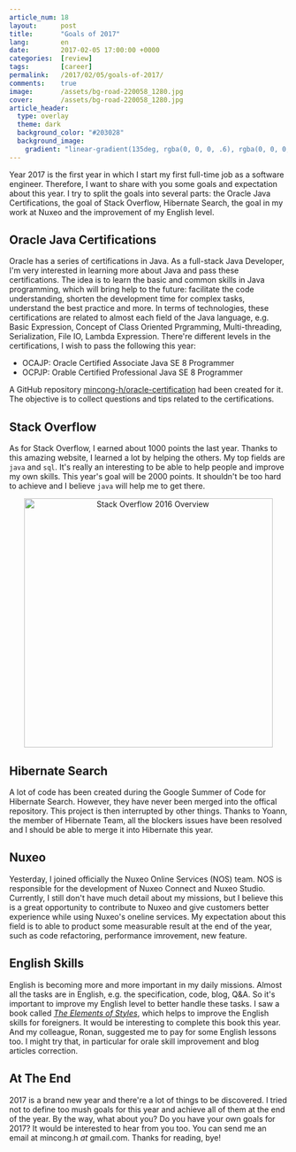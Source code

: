 ```yaml
---
article_num: 18
layout:      post
title:       "Goals of 2017"
lang:        en
date:        2017-02-05 17:00:00 +0000
categories:  [review]
tags:        [career]
permalink:   /2017/02/05/goals-of-2017/
comments:    true
image:       /assets/bg-road-220058_1280.jpg
cover:       /assets/bg-road-220058_1280.jpg
article_header:
  type: overlay
  theme: dark
  background_color: "#203028"
  background_image:
    gradient: "linear-gradient(135deg, rgba(0, 0, 0, .6), rgba(0, 0, 0, .4))"
---
```


Year 2017 is the first year in which I start my first full-time job as a
software engineer. Therefore, I want to share with you some goals and
expectation about this year. I try to split the goals into several parts: the
Oracle Java Certifications, the goal of Stack Overflow, Hibernate Search, the
goal in my work at Nuxeo and the improvement of my English level.

<!--more-->

## Oracle Java Certifications

Oracle has a series of certifications in Java. As a full-stack Java Developer,
I'm very interested in learning more about Java and pass these certifications.
The idea is to learn the basic and common skills in Java programming, which will
bring help to the future: facilitate the code understanding, shorten the
development time for complex tasks, understand the best practice and more. In
terms of technologies, these certifications are related to almost each field of
the Java language, e.g. Basic Expression, Concept of Class Oriented Prgramming,
Multi-threading, Serialization, File IO, Lambda Expression. There're different
levels in the certifications, I wish to pass the following this year:

- OCAJP: Oracle Certified Associate Java SE 8 Programmer
- OCPJP: Orable Certified Professional Java SE 8 Programmer

A GitHub repository [mincong-h/oracle-certification][1] had been created for it.
The objective is to collect questions and tips related to the certifications.

## Stack Overflow

As for Stack Overflow, I earned about 1000 points the last year. Thanks to this
amazing website, I learned a lot by helping the others. My top fields are `java`
and `sql`. It's really an interesting to be able to help people and improve my
own skills. This year's goal will be 2000 points. It shouldn't be too hard to
achieve and I believe `java` will help me to get there.

<p align="center">
  <img
    src="{{ site.url }}/assets/20170205-stackoverflow-2016.png"
    alt="Stack Overflow 2016 Overview"
    width="450" />
</p>

## Hibernate Search

A lot of code has been created during the Google Summer of Code for Hibernate
Search. However, they have never been merged into the offical repository. This
project is then interrupted by other things. Thanks to Yoann, the member of
Hibernate Team, all the blockers issues have been resolved and I should be
able to merge it into Hibernate this year.

## Nuxeo

Yesterday, I joined officially the Nuxeo Online Services (NOS) team. NOS is
responsible for the development of Nuxeo Connect and Nuxeo Studio. Currently, I
still don't have much detail about my missions, but I believe this is a great
opportunity to contribute to Nuxeo and give customers better experience while
using Nuxeo's oneline services. My expectation about this field is to able to
product some measurable result at the end of the year, such as code refactoring,
performance imrovement, new feature.

## English Skills

English is becoming more and more important in my daily missions. Almost all the
tasks are in English, e.g. the specification, code, blog, Q&A. So it's important
to improve my English level to better handle these tasks. I saw a book called
_[The Elements of Styles][elements-of-style]_, which helps to improve the
English skills for foreigners. It would be interesting to complete this book
this year. And my colleague, Ronan, suggested me to pay for some English lessons
too. I might try that, in particular for orale skill improvement and blog
articles correction.

## At The End

2017 is a brand new year and there're a lot of things to be discovered. I tried
not to define too mush goals for this year and achieve all of them at the end of
the year. By the way, what about you? Do you have your own goals for 2017? It
would be interested to hear from you too. You can send me an email at mincong.h
_at_ gmail.com. Thanks for reading, bye!

[1]: https://github.com/mincong-h/oracle-certification
[travis]: https://travis-ci.org/mincong-h/oracle-certification
[travis-img]: https://travis-ci.org/mincong-h/oracle-certification.svg?branch=master
[elements-of-style]: https://www.amazon.com/Elements-Style-Fourth-William-Strunk/dp/020530902X
